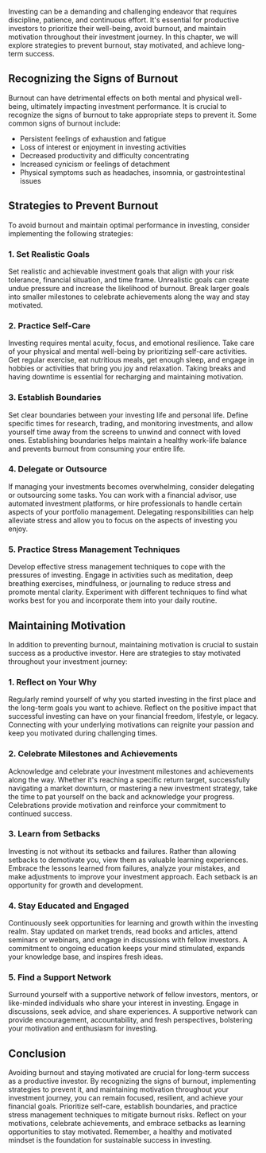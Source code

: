 
Investing can be a demanding and challenging endeavor that requires discipline, patience, and continuous effort. It's essential for productive investors to prioritize their well-being, avoid burnout, and maintain motivation throughout their investment journey. In this chapter, we will explore strategies to prevent burnout, stay motivated, and achieve long-term success.

**Recognizing the Signs of Burnout**
------------------------------------

Burnout can have detrimental effects on both mental and physical well-being, ultimately impacting investment performance. It is crucial to recognize the signs of burnout to take appropriate steps to prevent it. Some common signs of burnout include:

* Persistent feelings of exhaustion and fatigue
* Loss of interest or enjoyment in investing activities
* Decreased productivity and difficulty concentrating
* Increased cynicism or feelings of detachment
* Physical symptoms such as headaches, insomnia, or gastrointestinal issues

**Strategies to Prevent Burnout**
---------------------------------

To avoid burnout and maintain optimal performance in investing, consider implementing the following strategies:

### **1. Set Realistic Goals**

Set realistic and achievable investment goals that align with your risk tolerance, financial situation, and time frame. Unrealistic goals can create undue pressure and increase the likelihood of burnout. Break larger goals into smaller milestones to celebrate achievements along the way and stay motivated.

### **2. Practice Self-Care**

Investing requires mental acuity, focus, and emotional resilience. Take care of your physical and mental well-being by prioritizing self-care activities. Get regular exercise, eat nutritious meals, get enough sleep, and engage in hobbies or activities that bring you joy and relaxation. Taking breaks and having downtime is essential for recharging and maintaining motivation.

### **3. Establish Boundaries**

Set clear boundaries between your investing life and personal life. Define specific times for research, trading, and monitoring investments, and allow yourself time away from the screens to unwind and connect with loved ones. Establishing boundaries helps maintain a healthy work-life balance and prevents burnout from consuming your entire life.

### **4. Delegate or Outsource**

If managing your investments becomes overwhelming, consider delegating or outsourcing some tasks. You can work with a financial advisor, use automated investment platforms, or hire professionals to handle certain aspects of your portfolio management. Delegating responsibilities can help alleviate stress and allow you to focus on the aspects of investing you enjoy.

### **5. Practice Stress Management Techniques**

Develop effective stress management techniques to cope with the pressures of investing. Engage in activities such as meditation, deep breathing exercises, mindfulness, or journaling to reduce stress and promote mental clarity. Experiment with different techniques to find what works best for you and incorporate them into your daily routine.

**Maintaining Motivation**
--------------------------

In addition to preventing burnout, maintaining motivation is crucial to sustain success as a productive investor. Here are strategies to stay motivated throughout your investment journey:

### **1. Reflect on Your Why**

Regularly remind yourself of why you started investing in the first place and the long-term goals you want to achieve. Reflect on the positive impact that successful investing can have on your financial freedom, lifestyle, or legacy. Connecting with your underlying motivations can reignite your passion and keep you motivated during challenging times.

### **2. Celebrate Milestones and Achievements**

Acknowledge and celebrate your investment milestones and achievements along the way. Whether it's reaching a specific return target, successfully navigating a market downturn, or mastering a new investment strategy, take the time to pat yourself on the back and acknowledge your progress. Celebrations provide motivation and reinforce your commitment to continued success.

### **3. Learn from Setbacks**

Investing is not without its setbacks and failures. Rather than allowing setbacks to demotivate you, view them as valuable learning experiences. Embrace the lessons learned from failures, analyze your mistakes, and make adjustments to improve your investment approach. Each setback is an opportunity for growth and development.

### **4. Stay Educated and Engaged**

Continuously seek opportunities for learning and growth within the investing realm. Stay updated on market trends, read books and articles, attend seminars or webinars, and engage in discussions with fellow investors. A commitment to ongoing education keeps your mind stimulated, expands your knowledge base, and inspires fresh ideas.

### **5. Find a Support Network**

Surround yourself with a supportive network of fellow investors, mentors, or like-minded individuals who share your interest in investing. Engage in discussions, seek advice, and share experiences. A supportive network can provide encouragement, accountability, and fresh perspectives, bolstering your motivation and enthusiasm for investing.

**Conclusion**
--------------

Avoiding burnout and staying motivated are crucial for long-term success as a productive investor. By recognizing the signs of burnout, implementing strategies to prevent it, and maintaining motivation throughout your investment journey, you can remain focused, resilient, and achieve your financial goals. Prioritize self-care, establish boundaries, and practice stress management techniques to mitigate burnout risks. Reflect on your motivations, celebrate achievements, and embrace setbacks as learning opportunities to stay motivated. Remember, a healthy and motivated mindset is the foundation for sustainable success in investing.
